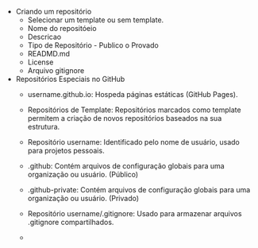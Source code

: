 - Criando um repositório
  - Selecionar um template ou sem template.
  - Nome do repositóeio
  - Descricao
  - Tipo de Repositório - Publico o Provado
  - READMD.md
  - License
  - Arquivo gitignore
- Repositórios Especiais no GitHub
  - username.github.io: Hospeda páginas estáticas (GitHub Pages).
  - Repositórios de Template: Repositórios marcados como template permitem a criação de novos repositórios baseados na sua estrutura.
  - Repositório username: Identificado pelo nome de usuário, usado para projetos pessoais.
  - .github: Contém arquivos de configuração globais para uma organização ou usuário. (Público)
  - .github-private: Contém arquivos de configuração globais para uma organização ou usuário. (Privado)

  - Repositório username/.gitignore: Usado para armazenar arquivos .gitignore compartilhados.
  -
